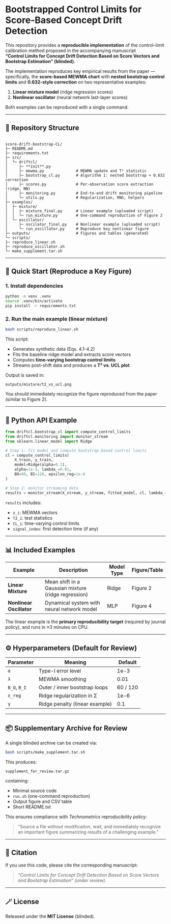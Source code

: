 
# Bootstrapped Control Limits for Score-Based Concept Drift Detection

This repository provides a **reproducible implementation** of the control-limit calibration method proposed in the accompanying manuscript  
**“Control Limits for Concept Drift Detection Based on Score Vectors and Bootstrap Estimation” (blinded)**.

The implementation reproduces key empirical results from the paper — specifically, the **score-based MEWMA chart** with **nested bootstrap control limits** and **0.632-style correction** on two representative examples:
1. **Linear mixture model** (ridge regression scores)
2. **Nonlinear oscillator** (neural network last-layer scores)

Both examples can be reproduced with a single command.

---

## 🧱 Repository Structure

```

score-drift-bootstrap-CL/
├─ README.md
├─ requirements.txt
├─ src/
│  └─ driftcl/
│     ├─ **init**.py
│     ├─ mewma.py              # MEWMA update and T² statistic
│     ├─ bootstrap_cl.py       # Algorithm 1: nested bootstrap + 0.632 correction
│     ├─ scores.py             # Per-observation score extraction (ridge, NN)
│     ├─ monitoring.py         # End-to-end drift monitoring pipeline
│     └─ utils.py              # Regularization, RNG, helpers
├─ examples/
│  ├─ mixture/
│  │  ├─ mixture_final.py      # Linear example (uploaded script)
│  │  └─ run_mixture.py        # One-command reproduction of Figure 2
│  └─ oscillator/
│     ├─ oscilator_final.py    # Nonlinear example (uploaded script)
│     └─ run_oscillator.py     # Reproduce key nonlinear figure
├─ outputs/                    # Figures and tables (generated)
└─ scripts/
├─ reproduce_linear.sh
├─ reproduce_oscillator.sh
└─ make_supplement.tar.sh

````

---

## 🚀 Quick Start (Reproduce a Key Figure)

### 1. Install dependencies
```bash
python -m venv .venv
source .venv/bin/activate
pip install -r requirements.txt
````

### 2. Run the main example (linear mixture)

```bash
bash scripts/reproduce_linear.sh
```

This script:

* Generates synthetic data (Eqs. 4.1–4.2)
* Fits the baseline ridge model and extracts score vectors
* Computes **time-varying bootstrap control limits**
* Streams post-shift data and produces a **T² vs. UCL plot**

Output is saved in:

```
outputs/mixture/t2_vs_ucl.png
```

You should immediately recognize the figure reproduced from the paper (similar to Figure 2).

---

## 🧩 Python API Example

```python
from driftcl.bootstrap_cl import compute_control_limits
from driftcl.monitoring import monitor_stream
from sklearn.linear_model import Ridge

# Step 1: fit model and compute bootstrap-based control limits
cl = compute_control_limits(
    X_train, y_train,
    model=Ridge(alpha=0.1),
    alpha=1e-3, lambda_=0.01,
    BO=60, BI=120, epsilon_reg=1e-6
)

# Step 2: monitor streaming data
results = monitor_stream(X_stream, y_stream, fitted_model, cl, lambda_=0.01)
```

`results` includes:

* `z_i`: MEWMA vectors
* `T2_i`: test statistics
* `CL_i`: time-varying control limits
* `signal_index`: first detection time (if any)

---

## 📊 Included Examples

| Example                  | Description                                         | Model Type | Figure/Table |
| ------------------------ | --------------------------------------------------- | ---------- | ------------ |
| **Linear Mixture**       | Mean shift in a Gaussian mixture (ridge regression) | Ridge      | Figure 2     |
| **Nonlinear Oscillator** | Dynamical system with neural network model          | MLP        | Figure 4     |

The linear example is the **primary reproducibility target** (required by journal policy), and runs in ≈3 minutes on CPU.

---

## ⚙️ Hyperparameters (Default for Review)

| Parameter    | Meaning                        | Default  |
| ------------ | ------------------------------ | -------- |
| `α`          | Type-I error level             | 1e-3     |
| `λ`          | MEWMA smoothing                | 0.01     |
| `B_O`, `B_I` | Outer / inner bootstrap loops  | 60 / 120 |
| `ε_reg`      | Ridge regularization in Σ      | 1e-6     |
| `γ`          | Ridge penalty (linear example) | 0.1      |

---

## 📦 Supplementary Archive for Review

A single blinded archive can be created via:

```bash
bash scripts/make_supplement.tar.sh
```

This produces:

```
supplement_for_review.tar.gz
```

containing:

* Minimal source code
* `run.sh` (one-command reproduction)
* Output figure and CSV table
* Short README.txt

This ensures compliance with *Technometrics* reproducibility policy:

> “Source a file without modification, wait, and immediately recognize an important figure summarizing results of a challenging example.”

---

## 🧠 Citation

If you use this code, please cite the corresponding manuscript:

> *“Control Limits for Concept Drift Detection Based on Score Vectors and Bootstrap Estimation” (under review).*

---

## 🪄 License

Released under the **MIT License** (blinded).





